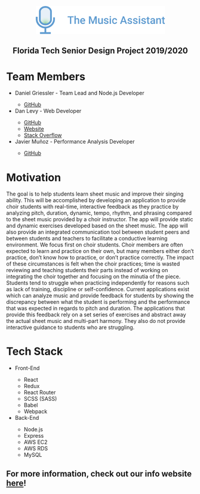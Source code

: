 <p align="center">
    <img src="./assets/tma-logo-with-name.png" alt="The Music Assistant Logo" height="75px"/>
</p>

<h2 align="center">Florida Tech Senior Design Project 2019/2020<h2>

<h1>Team Members</h2>
<ul>
    <li>Daniel Griessler - Team Lead and Node.js Developer</li>
    <ul>
        <li><a href="https://github.com/dgriessler">GitHub</a></li>
    </ul>
    <li>Dan Levy - Web Developer</li>
    <ul>
        <li><a href="https://github.com/danlevy1">GitHub</a></li>
        <li><a href="https://www.danlevy.info">Website</a></li>
        <li><a href="https://stackoverflow.com/users/6063755/dan-levy">Stack Overflow</a></li>
    </ul>
    <li>Javier Muñoz - Performance Analysis Developer</li>
    <ul>
        <li><a href="https://github.com/JavierMunozFdez">GitHub</a></li>
    </ul>
</ul>

<h1>Motivation</h2>
<p>The goal is to help students learn sheet music and improve their singing ability. This will be accomplished by developing an application to provide choir students with real-time, interactive feedback as they practice by analyzing pitch, duration, dynamic, tempo, rhythm, and phrasing compared to the sheet music provided by a choir instructor. The app will provide static and dynamic exercises developed based on the sheet music. The app will also provide an integrated communication tool between student peers and between students and teachers to facilitate a conductive learning environment. We focus first on choir students. Choir members are often expected to learn and practice on their own, but many members either don’t practice, don’t know how to practice, or don’t practice correctly. The impact of these circumstances is felt when the choir practices; time is wasted reviewing and teaching students their parts instead of working on integrating the choir together and focusing on the minutia of the piece. Students tend to struggle when practicing independently for reasons such as lack of training, discipline or self-confidence. Current applications exist which can analyze music and provide feedback for students by showing the discrepancy between what the student is performing and the performance that was expected in regards to pitch and duration. The applications that provide this feedback rely on a set series of exercises and abstract away the actual sheet music and multi-part harmony. They also do not provide interactive guidance to students who are struggling.</p>

<h1>Tech Stack</h2>
<ul>
    <li>Front-End</li>
        <ul>
            <li>React</li>
            <li>Redux</li>
            <li>React Router</li>
            <li>SCSS (SASS)</li>
            <li>Babel</li>
            <li>Webpack</li>
        </ul>
    <li>Back-End</li>
        <ul>
            <li>Node.js</li>
            <li>Express</li>
            <li>AWS EC2</li>
            <li>AWS RDS</li>
            <li>MySQL</li>
        </ul>
</ul>

<h2>For more information, check out our info website <a href="https://dgriessler.github.io/The-Music-Assistant/">here</a>!</h2>
